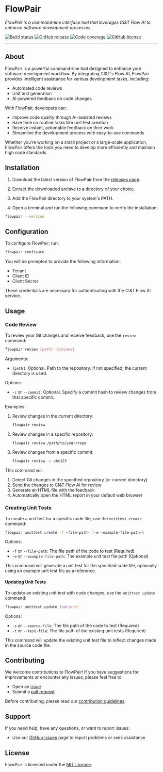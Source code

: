 # FlowPair

_FlowPair is a command-line interface tool that leverages CI&T Flow AI to enhance software development processes._

[![Build status](https://github.com/skarllot/flow-pair/actions/workflows/dotnet.yml/badge.svg?branch=main)](https://github.com/skarllot/flow-pair/actions)
[![GitHub release](https://img.shields.io/github/v/release/skarllot/flow-pair)](https://github.com/skarllot/flow-pair/releases)
[![Code coverage](https://codecov.io/gh/skarllot/flow-pair/graph/badge.svg?token=XQ7SBGPS89)](https://codecov.io/gh/skarllot/flow-pair)
[![GitHub license](https://img.shields.io/badge/license-MIT-blue.svg?style=flat)](https://raw.githubusercontent.com/skarllot/flow-pair/main/LICENSE)

<hr />

## About

FlowPair is a powerful command-line tool designed to enhance your software development workflow. By integrating CI&T's Flow AI, FlowPair provides intelligent assistance for various development tasks, including:

- Automated code reviews
- Unit test generation
- AI-powered feedback on code changes

With FlowPair, developers can:

- Improve code quality through AI-assisted reviews
- Save time on routine tasks like unit test creation
- Receive instant, actionable feedback on their work
- Streamline the development process with easy-to-use commands

Whether you're working on a small project or a large-scale application, FlowPair offers the tools you need to develop more efficiently and maintain high code standards.

## Installation

1. Download the latest version of FlowPair from the [releases page](https://github.com/skarllot/flow-pair/releases).

2. Extract the downloaded archive to a directory of your choice.

3. Add the FlowPair directory to your system's PATH.

4. Open a terminal and run the following command to verify the installation:

```bash
flowpair --version
```

## Configuration

To configure FlowPair, run:

```bash
flowpair configure
```

You will be prompted to provide the following information:

- Tenant
- Client ID
- Client Secret

These credentials are necessary for authenticating with the CI&T Flow AI service.

## Usage

### Code Review

To review your Git changes and receive feedback, use the `review` command:

```bash
flowpair review [path] [options]
```

Arguments:
- `[path]`: Optional. Path to the repository. If not specified, the current directory is used.

Options:
- `-c` or `--commit`: Optional. Specify a commit hash to review changes from that specific commit.

Examples:
1. Review changes in the current directory:
   ```bash
   flowpair review
   ```

2. Review changes in a specific repository:
   ```bash
   flowpair review /path/to/your/repo
   ```

3. Review changes from a specific commit:
   ```bash
   flowpair review -c abc123
   ```

This command will:
1. Detect Git changes in the specified repository (or current directory)
2. Send the changes to CI&T Flow AI for review
3. Generate an HTML file with the feedback
4. Automatically open the HTML report in your default web browser

### Creating Unit Tests

To create a unit test for a specific code file, use the `unittest create` command:

```bash
flowpair unittest create -f <file-path> [-e <example-file-path>]
```

Options:
- `-f` or `--file-path`: The file path of the code to test (Required)
- `-e` or `--example-file-path`: The example unit test file path (Optional)

This command will generate a unit test for the specified code file, optionally using an example unit test file as a reference.

#### Updating Unit Tests

To update an existing unit test with code changes, use the `unittest update` command:

```bash
flowpair unittest update [options]
```

Options:
- `-s` or `--source-file`: The file path of the code to test (Required)
- `-t` or `--test-file`: The file path of the existing unit tests (Required)

This command will update the existing unit test file to reflect changes made in the source code file.

## Contributing

We welcome contributions to FlowPair! If you have suggestions for improvements or encounter any issues, please feel free to:

- Open an [issue](https://github.com/skarllot/flow-pair/issues)
- Submit a [pull request](https://github.com/skarllot/flow-pair/pulls)

Before contributing, please read our [contribution guidelines](CONTRIBUTING.md).

## Support

If you need help, have any questions, or want to report issues:

- Use our [GitHub Issues](https://github.com/skarllot/flow-pair/issues) page to report problems or seek assistance

## License

FlowPair is licensed under the [MIT License](./LICENSE).
